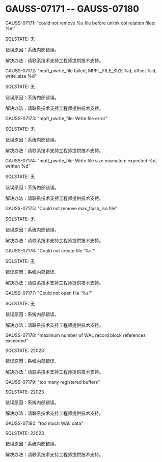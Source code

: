 # GAUSS-07171 -- GAUSS-07180<a name="ZH-CN_TOPIC_0302073517"></a>

GAUSS-07171: "could not remove %s file before unlink col relation files: %m"

SQLSTATE: 无

错误原因：系统内部错误。

解决办法：请联系技术支持工程师提供技术支持。

GAUSS-07172: "mpfl\_pwrite\_file failed, MPFL\_FILE\_SIZE %d, offset %ld, write\_size %d"

SQLSTATE: 无

错误原因：系统内部错误。

解决办法：请联系技术支持工程师提供技术支持。

GAUSS-07173: "mpfl\_pwrite\_file: Write file error"

SQLSTATE: 无

错误原因：系统内部错误。

解决办法：请联系技术支持工程师提供技术支持。

GAUSS-07174: "mpfl\_pwrite\_file: Write file size mismatch: expected %d, written %d"

SQLSTATE: 无

错误原因：系统内部错误。

解决办法：请联系技术支持工程师提供技术支持。

GAUSS-07175: "Could not remove max\_flush\_lsn file"

SQLSTATE: 无

错误原因：系统内部错误。

解决办法：请联系技术支持工程师提供技术支持。

GAUSS-07176: "Could not create file '%s'"

SQLSTATE: 无

错误原因：系统内部错误。

解决办法：请联系技术支持工程师提供技术支持。

GAUSS-07177: "Could not open file '%s'"

SQLSTATE: 无

错误原因：系统内部错误。

解决办法：请联系技术支持工程师提供技术支持。

GAUSS-07178: "maximum number of WAL record block references exceeded"

SQLSTATE: 22023

错误原因：系统内部错误。

解决办法：请联系技术支持工程师提供技术支持。

GAUSS-07179: "too many registered buffers"

SQLSTATE: 22023

错误原因：系统内部错误。

解决办法：请联系技术支持工程师提供技术支持。

GAUSS-07180: "too much WAL data"

SQLSTATE: 22023

错误原因：系统内部错误。

解决办法：请联系技术支持工程师提供技术支持。

